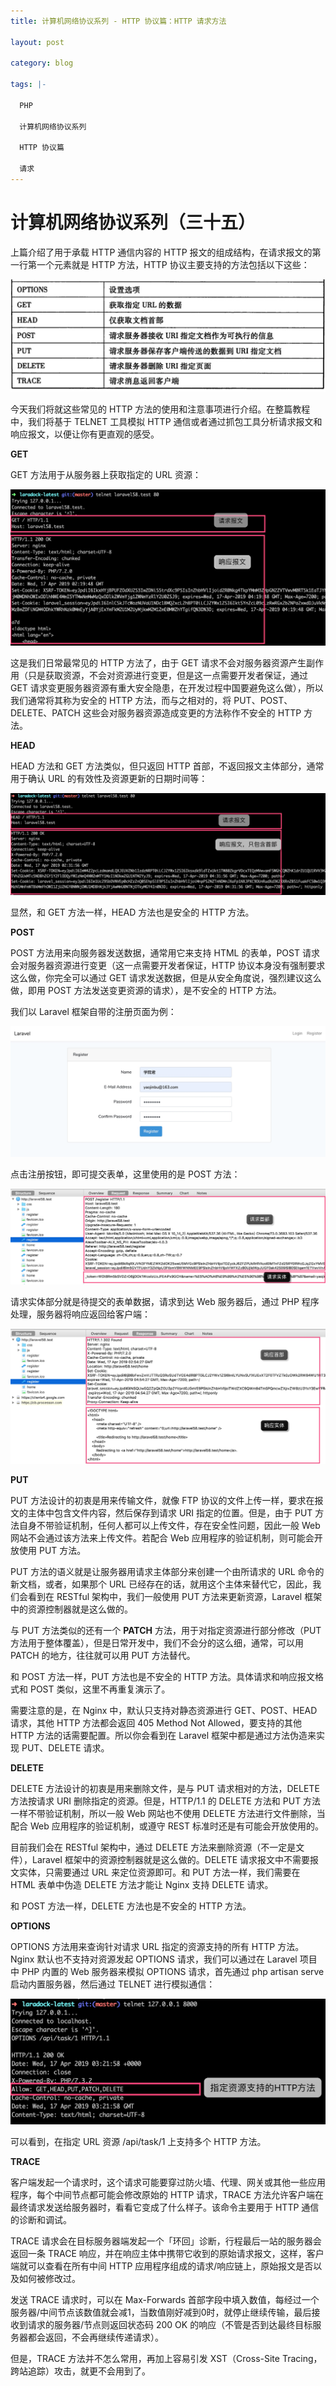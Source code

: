 ```yaml
---
title: 计算机网络协议系列 - HTTP 协议篇：HTTP 请求方法

layout: post

category: blog

tags: |-

  PHP

  计算机网络协议系列
  
  HTTP 协议篇

  请求
---
```




# 计算机网络协议系列（三十五）



上篇介绍了用于承载 HTTP 通信内容的 HTTP 报文的组成结构，在请求报文的第一行第一个元素就是 HTTP 方法，HTTP 协议主要支持的方法包括以下这些：

![img](/assets/post/806c0a51531e33cc7277ba4f63a3fc7b2ff1cf63278020dfbbcbec206c5947e3.png)

今天我们将就这些常见的 HTTP 方法的使用和注意事项进行介绍。在整篇教程中，我们将基于 TELNET 工具模拟 HTTP 通信或者通过抓包工具分析请求报文和响应报文，以便让你有更直观的感受。

**GET**

GET 方法用于从服务器上获取指定的 URL 资源：

![img](/assets/post/9f5648b25adb8f43d24bc9032abfe82fe928fc87561113676ea6a83a371364fa.png)

这是我们日常最常见的 HTTP 方法了，由于 GET 请求不会对服务器资源产生副作用（只是获取资源，不会对资源进行变更，但是这一点需要开发者保证，通过 GET 请求变更服务器资源有重大安全隐患，在开发过程中国要避免这么做），所以我们通常将其称为安全的 HTTP 方法，而与之相对的，将 PUT、POST、DELETE、PATCH 这些会对服务器资源造成变更的方法称作不安全的 HTTP 方法。

**HEAD**

HEAD 方法和 GET 方法类似，但只返回 HTTP 首部，不返回报文主体部分，通常用于确认 URL 的有效性及资源更新的日期时间等：

![img](/assets/post/92ae798adfce64240bcef71c8ebcb144f959509266e1d9d871b0836f08594579.png)

显然，和 GET 方法一样，HEAD 方法也是安全的 HTTP 方法。

**POST**

POST 方法用来向服务器发送数据，通常用它来支持 HTML 的表单，POST 请求会对服务器资源进行变更（这一点需要开发者保证，HTTP 协议本身没有强制要求这么做，你完全可以通过 GET 请求发送数据，但是从安全角度说，强烈建议这么做，即用 POST 方法发送变更资源的请求），是不安全的 HTTP 方法。

我们以 Laravel 框架自带的注册页面为例：

![img](/assets/post/141346ad7dd102e791108952fd75dbf37dc1b9835519f5543489903b265c8712.png)

点击注册按钮，即可提交表单，这里使用的是 POST 方法：

![img](/assets/post/99924583333090419b4da5f273bd4e8a54faa77cc58094970d79a7aa8fb906ce.png)

请求实体部分就是待提交的表单数据，请求到达 Web 服务器后，通过 PHP 程序处理，服务器将响应返回给客户端：

![img](/assets/post/3a70d7a5b84f56f600b5ebc10884b49684bde935a317a6cd4d4d66a2a1894fd1.png)

**PUT**

PUT 方法设计的初衷是用来传输文件，就像 FTP 协议的文件上传一样，要求在报文的主体中包含文件内容，然后保存到请求 URI 指定的位置。但是，由于 PUT 方法自身不带验证机制，任何人都可以上传文件，存在安全性问题，因此一般 Web 网站不会通过该方法来上传文件。若配合 Web 应用程序的验证机制，则可能会开放使用 PUT 方法。

PUT 方法的语义就是让服务器用请求主体部分来创建一个由所请求的 URL 命令的新文档，或者，如果那个 URL 已经存在的话，就用这个主体来替代它，因此，我们会看到在 RESTful 架构中，我们一般使用 PUT 方法来更新资源，Laravel 框架中的资源控制器就是这么做的。

与 PUT 方法类似的还有一个 **PATCH** 方法，用于对指定资源进行部分修改（PUT 方法用于整体覆盖），但是日常开发中，我们不会分的这么细，通常，可以用 PATCH 的地方，往往就可以用 PUT 方法替代。

和 POST 方法一样，PUT 方法也是不安全的 HTTP 方法。具体请求和响应报文格式和 POST 类似，这里不再重复演示了。

需要注意的是，在 Nginx 中，默认只支持对静态资源进行 GET、POST、HEAD 请求，其他 HTTP 方法都会返回 405 Method Not Allowed，要支持的其他 HTTP 方法的话需要配置。所以你会看到在 Laravel 框架中都是通过方法伪造来实现 PUT、DELETE 请求。

**DELETE**

DELETE 方法设计的初衷是用来删除文件，是与 PUT 请求相对的方法，DELETE 方法按请求 URI 删除指定的资源。但是，HTTP/1.1 的 DELETE 方法和 PUT 方法一样不带验证机制，所以一般 Web 网站也不使用 DELETE 方法进行文件删除，当配合 Web 应用程序的验证机制，或遵守 REST 标准时还是有可能会开放使用的。

目前我们会在 RESTful 架构中，通过 DELETE 方法来删除资源（不一定是文件），Laravel 框架中的资源控制器就是这么做的。DELETE 请求报文中不需要报文实体，只需要通过 URL 来定位资源即可。和 PUT 方法一样，我们需要在 HTML 表单中伪造 DELETE 方法才能让 Nginx 支持 DELETE 请求。

和 POST 方法一样，DELETE 方法也是不安全的 HTTP 方法。

**OPTIONS**

OPTIONS 方法用来查询针对请求 URL 指定的资源支持的所有 HTTP 方法。Nginx 默认也不支持对资源发起 OPTIONS 请求，我们可以通过在 Laravel 项目中 PHP 内置的 Web 服务器来模拟 OPTIONS 请求，首先通过 php artisan serve 启动内置服务器，然后通过 TELNET 进行模拟通信：

![img](/assets/post/ee6151c7a4467fef1f7dd8b1f480062c80475e064cb59aa7825c1131fcd25168.png)

可以看到，在指定 URL 资源 /api/task/1 上支持多个 HTTP 方法。

**TRACE**

客户端发起一个请求时，这个请求可能要穿过防火墙、代理、网关或其他一些应用程序，每个中间节点都可能会修改原始的 HTTP 请求，TRACE 方法允许客户端在最终请求发送给服务器时，看看它变成了什么样子。该命令主要用于 HTTP 通信的诊断和调试。

TRACE 请求会在目标服务器端发起一个「环回」诊断，行程最后一站的服务器会返回一条 TRACE 响应，并在响应主体中携带它收到的原始请求报文，这样，客户端就可以查看在所有中间 HTTP 应用程序组成的请求/响应链上，原始报文是否以及如何被修改过。

发送 TRACE 请求时，可以在 Max-Forwards 首部字段中填入数值，每经过一个服务器/中间节点该数值就会减1，当数值刚好减到0时，就停止继续传输，最后接收到请求的服务器/节点则返回状态码 200 OK 的响应（不管是否到达最终目标服务器都会返回，不会再继续传递请求）。

但是，TRACE 方法并不怎么常用，再加上容易引发 XST（Cross-Site Tracing，跨站追踪）攻击，就更不会用到了。